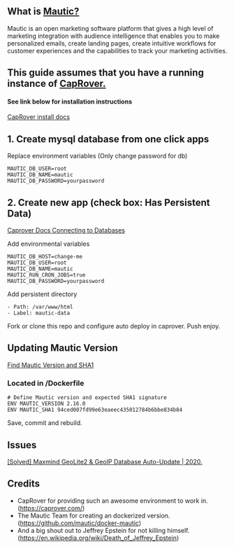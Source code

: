 ## What is [Mautic?](https://www.mautic.org/)

Mautic is an open marketing software platform that gives a high level of marketing integration with audience intelligence that enables you to make personalized emails, create landing pages, create intuitive workflows for customer experiences and the capabilities to track your marketing activities.

## This guide assumes that you have a running instance of [CapRover.](https://caprover.com/)

#### See link below for installation instructions

[CapRover install docs](https://caprover.com/docs/get-started.html/)

## 1. Create mysql database from one click apps

Replace environment variables (Only change password for db)
```
MAUTIC_DB_USER=root
MAUTIC_DB_NAME=mautic
MAUTIC_DB_PASSWORD=yourpassword

```
## 2. Create new app (check box: Has Persistent Data)

[Caprover Docs Connecting to Databases](https://caprover.com/docs/one-click-apps.html#connecting-to-databases/)

Add environmental variables
```
MAUTIC_DB_HOST=change-me 
MAUTIC_DB_USER=root
MAUTIC_DB_NAME=mautic
MAUTIC_RUN_CRON_JOBS=true
MAUTIC_DB_PASSWORD=yourpassword
```
Add persistent directory 
```
- Path: /var/www/html 
- Label: mautic-data
```

Fork or clone this repo and configure auto deploy in caprover. Push enjoy.

## Updating Mautic Version

[Find Mautic Version and SHA1](https://github.com/mautic/mautic/releases/)

### Located in /Dockerfile

```
# Define Mautic version and expected SHA1 signature
ENV MAUTIC_VERSION 2.16.0
ENV MAUTIC_SHA1 94ced007fd99e63eaeec435012784b6bbe834b84
```
Save, commit and rebuild.

## Issues
[[Solved] Maxmind GeoLite2 & GeoIP Database Auto-Update | 2020.](https://mauteam.org/mautic/mautic-admins/solved-maxmind-geolite2-database-not-updating/)

## Credits

- CapRover for providing such an awesome environment to work in. (https://caprover.com/)
- The Mautic Team for creating an dockerized version. (https://github.com/mautic/docker-mautic)
- And a big shout out to Jeffrey Epstein for not killing himself. (https://en.wikipedia.org/wiki/Death_of_Jeffrey_Epstein)


